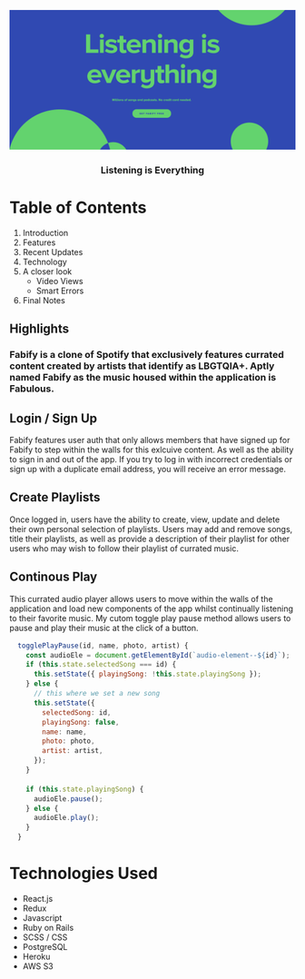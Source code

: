 
[<div style="text-align: center"><img src="app/assets/images/homepage-screenshot.png" alt="logo"></div>](https://fabify.herokuapp.com/#/)

<h3 style="text-align: center">Listening is Everything</h3>

# Table of Contents
1. Introduction
2. Features
3. Recent Updates
4. Technology
5. A closer look
    * Video Views
    * Smart Errors
6. Final Notes

## Highlights 

### Fabify is a clone of Spotify that exclusively features currated content created by artists that identify as LBGTQIA+. Aptly named Fabify as the music housed within the application is Fabulous.

## Login / Sign Up

Fabify features user auth that only allows members that have signed up for Fabify to step within the walls for this exlcuive content. As well as the ability to sign in and out of the app. If you try to log in with incorrect credentials or sign up with a duplicate email address, you will receive an error message. 

## Create Playlists

Once logged in, users have the ability to create, view, update and delete their own personal selection of playlists. Users may add and remove songs, title their playlists, as well as provide a description of their playlist for other users who may wish to follow their playlist of currated music. 

## Continous Play 
This currated audio player allows users to move within the walls of the application and load new components of the app whilst continually listening to their favorite music. My cutom toggle play pause method allows users to pause and play their music at the click of a button.


```javascript
  togglePlayPause(id, name, photo, artist) {
    const audioEle = document.getElementById(`audio-element--${id}`);
    if (this.state.selectedSong === id) {
      this.setState({ playingSong: !this.state.playingSong });
    } else {
      // this where we set a new song
      this.setState({
        selectedSong: id,
        playingSong: false,
        name: name,
        photo: photo,
        artist: artist,
      });
    }

    if (this.state.playingSong) {
      audioEle.pause();
    } else {
      audioEle.play();
    }
  }
```

# Technologies Used
* React.js
* Redux
* Javascript
* Ruby on Rails
* SCSS / CSS
* PostgreSQL
* Heroku
* AWS S3
